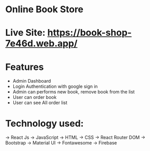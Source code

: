 # Online Book Store

# Live Site: https://book-shop-7e46d.web.app/

# Features 

 - Admin Dashboard 
 - Login Authentication with google sign in
 - Admin can performs new book, remove book from the list 
 - User can order book
 - User can see All order list 

# Technology used: 
  
  -> React Js
  -> JavaScript
  -> HTML
  -> CSS 
  -> React Router DOM
  -> Bootstrap 
  -> Material UI
  -> Fontawesome
  -> Firebase
